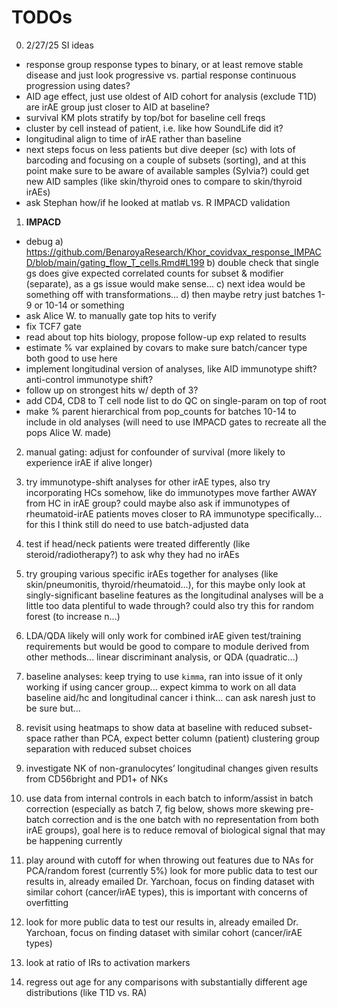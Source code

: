 # TODOs
0. 2/27/25 SI ideas
 - response
group response types to binary, or at least remove stable disease and just look progressive vs. partial response
continuous progression using dates?
 - AID
age effect, just use oldest of AID cohort for analysis (exclude T1D)
are irAE group just closer to AID at baseline?
 - survival
KM plots stratify by top/bot for baseline cell freqs
 - cluster by cell instead of patient, i.e. like how SoundLife did it?
 - longitudinal
align to time of irAE rather than baseline
 - next steps
focus on less patients but dive deeper (sc) with lots of barcoding and focusing on a couple of subsets (sorting), and at this point make sure to be aware of available samples (Sylvia?)
could get new AID samples (like skin/thyroid ones to compare to skin/thyroid irAEs)
 - ask Stephan how/if he looked at matlab vs. R IMPACD validation
1. **IMPACD**
 - debug
a) https://github.com/BenaroyaResearch/Khor_covidvax_response_IMPACD/blob/main/gating_flow_T_cells.Rmd#L199
b) double check that single gs does give expected correlated counts for subset & modifier (separate), as a gs issue would make sense...
c) next idea would be something off with transformations... 
d) then maybe retry just batches 1-9 or 10-14 or something
 - ask Alice W. to manually gate top hits to verify
 - fix TCF7 gate
 - read about top hits biology, propose follow-up exp related to results
 - estimate % var explained by covars to make sure batch/cancer type both good to use here
 - implement longitudinal version of analyses, like AID immunotype shift? anti-control immunotype shift?
 - follow up on strongest hits w/ depth of 3?
 - add CD4, CD8 to T cell node list to do QC on single-param on top of root
 - make % parent hierarchical from pop_counts for batches 10-14 to include in old analyses (will need to use IMPACD gates to recreate all the pops Alice W. made)
2. manual gating: adjust for confounder of survival (more likely to experience irAE if alive longer)
3. try immunotype-shift analyses for other irAE types, also try incorporating HCs somehow, like do immunotypes move farther AWAY from HC in irAE group? could maybe also ask if immunotypes of rheumatoid-irAE patients moves closer to RA immunotype specifically... for this I think still do need to use batch-adjusted data
6. test if head/neck patients were treated differently (like steroid/radiotherapy?) to ask why they had no irAEs
7. try grouping various specific irAEs together for analyses (like skin/pneumonitis, thyroid/rheumatoid…), for this maybe only look at singly-significant baseline features as the longitudinal analyses will be a little too data plentiful to wade through? could also try this for random forest (to increase n...)

8. LDA/QDA likely will only work for combined irAE given test/training requirements but would be good to compare to module derived from other methods... linear discriminant analysis, or QDA (quadratic…)
9. baseline analyses: keep trying to use `kimma`, ran into issue of it only working if using cancer group... expect kimma to work on all data baseline aid/hc and longitudinal cancer i think... can ask naresh just to be sure but...
10. revisit using heatmaps to show data at baseline with reduced subset-space rather than PCA, expect better column (patient) clustering group separation with reduced subset choices
11. investigate NK of non-granulocytes’ longitudinal changes given results from CD56bright and PD1+ of NKs
12. use data from internal controls in each batch to inform/assist in batch correction (especially as batch 7, fig below, shows more skewing pre-batch correction and is the one batch with no representation from both irAE groups), goal here is to reduce removal of biological signal that may be happening currently
13. play around with cutoff for when throwing out features due to NAs for PCA/random forest (currently 5%)
look for more public data to test our results in, already emailed Dr. Yarchoan, focus on finding dataset with similar cohort (cancer/irAE types), this is important with concerns of overfitting
14. look for more public data to test our results in, already emailed Dr. Yarchoan, focus on finding dataset with similar cohort (cancer/irAE types)
15. look at ratio of IRs to activation markers
16. regress out age for any comparisons with substantially different age distributions (like T1D vs. RA)